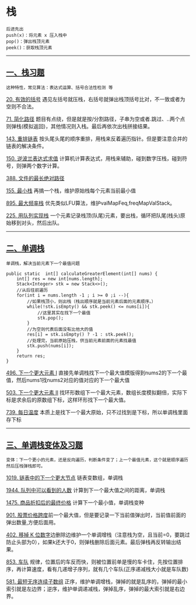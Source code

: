 # 栈
    后进先出
    push(x)：将元素 x 压入栈中
    pop()：弹出栈顶元素
    peek()：获取栈顶元素

--- 
## [一、栈习题](https://labuladong.online/algo/problem-set/stack/)

    这种特性，常见算法：表达式运算、括号合法性检测 等

[20. 有效的括号](https://leetcode.cn/problems/valid-parentheses/description/) 遇见左括号就压栈，右括号就弹出栈顶括号比对，不一致或者为空则不合法。

[71. 简化路径](https://leetcode.cn/problems/simplify-path/description/) 题目有点绕，但是就是按/分割路径，子串为空或者.跳过、..两个点则弹栈(模拟返回)，其他情况则入栈。最后再依次出栈拼接结果。

[143. 重排链表](https://leetcode.cn/problems/reorder-list/description/) 按头尾头尾的顺序重排，用栈来反着遍历指针。但是要注意合并的链表的解决条件。

[150. 逆波兰表达式求值](https://leetcode.cn/problems/evaluate-reverse-polish-notation/description/) 计算机计算表达式，用栈来辅助，碰到数字压栈，碰到符号，则弹两个数字计算。

[388. 文件的最长绝对路径](https://leetcode.cn/problems/longest-absolute-file-path/description/) 

[155. 最小栈](https://leetcode.cn/problems/min-stack/description/) 再搞一个栈，维护原始栈每个元素当前最小值

[895. 最大频率栈](https://leetcode.cn/problems/maximum-frequency-stack/submissions/) 优先类似LFU算法，维护valMapFeq,freqMapValStack。

[225. 用队列实现栈](https://leetcode.cn/problems/implement-stack-using-queues/description/) 一个元素记录栈顶(队尾)元素，要出栈，循环把队尾(栈头)原始移到对头，然后出队。

---

## [二、单调栈](https://labuladong.online/algo/data-structure/monotonic-stack/)
    单调栈，解决当前元素下一个最值问题

    public static  int[] calculateGreaterElement(int[] nums) {
        int[] res = new int[nums.length];
        Stack<Integer> stk = new Stack<>();
        //从后往前遍历
        for(int i = nums.length -1 ; i >= 0 ;i --){
            //如果栈顶小，则出栈（栈出顺序就是当前元素后面的元素顺序。）
            while(!stk.isEmpty() && stk.peek() <= nums[i]){
                //这里其实在找下一个最值
                stk.pop();
            }
            //为空则代表后面没有比他大的值
            res[i] = stk.isEmpty() ? -1 : stk.peek();
            //处理完，当前原始压栈，供当前元素前面的元素找最值
            stk.push(nums[i]);
        }
        return res;
    }

[496. 下一个更大元素 I](https://leetcode.cn/problems/next-greater-element-i/description/) 直接先单调栈找下一个最大值模版得到nums2的下一个最值，然后nums1找nums2对应的值对应的下一个最大值

[503. 下一个更大元素 II](https://leetcode.cn/problems/next-greater-element-ii/description/) 找环形数组下一个最大元素，数组长度模拟翻倍，实际下标是求余后的原数组下标，这样环形找下一个最大值。

[739. 每日温度](https://leetcode.cn/problems/daily-temperatures/description/) 本质上是找下一个最大原始，只不过找到是下标，所以单调栈里面存下标

---
## [三、单调栈变体及习题](https://labuladong.online/algo/problem-set/monotonic-stack/)

    变体：下一个更小的元素，还是反向遍历，判断条件变了；上一个最值元素，这个就是顺序遍历然后压栈弹栈即可。

[1019. 链表中的下一个更大节点](https://leetcode.cn/problems/next-greater-node-in-linked-list/description/) 链表变数组，单调栈

[1944. 队列中可以看到的人数](https://leetcode.cn/problems/number-of-visible-people-in-a-queue/description/) 计算到下一个最大值之间的距离，单调栈

[1475. 商品折扣后的最终价格](https://leetcode.cn/problems/final-prices-with-a-special-discount-in-a-shop/description/) 计算下一个最小值，单调栈变种

[901. 股票价格跨度](https://leetcode.cn/problems/online-stock-span/description/)前一个最大值，但是要记录一下当前值弹出时，当前值前面的弹出数量,方便后面用。

[402. 移掉 K 位数字](https://leetcode.cn/problems/remove-k-digits/description/)边删除边维护一个单调增栈（注意栈为空，且当前=0，要跳过防止头部为0），如果k还大于0，则弹栈删除后面元素。最后弹栈再反转输出结果。

[853. 车队](https://leetcode.cn/problems/car-fleet/description/) 规律，位置后的车反而快，则被位置前单是慢的车卡住，先按位置排序，再计算速度，看有几递增子序列，就有几个车队(正序递减栈大小就是车队数)

[581. 最短无序连续子数组](https://leetcode.cn/problems/shortest-unsorted-continuous-subarray/description/) 正序，维护单调增栈，弹掉的就是乱序的，弹掉的最小索引就是左边界；逆序，维护单调递减栈，弹掉乱序，弹掉的最大索引就是右边界。